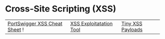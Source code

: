 # Cross-Site Scripting (XSS)



|                                                                                                        |                                                                                |                                                  |
| ------------------------------------------------------------------------------------------------------ | ------------------------------------------------------------------------------ | ------------------------------------------------ |
| [PortSwigger XSS Cheat Sheet](https://portswigger.net/web-security/cross-site-scripting/cheat-sheet) ! | [XSS Exploitatation Tool](https://github.com/Sharpforce/XSS-Exploitation-Tool) | [Tiny XSS Payloads](https://tinyxss.terjanq.me/) |
